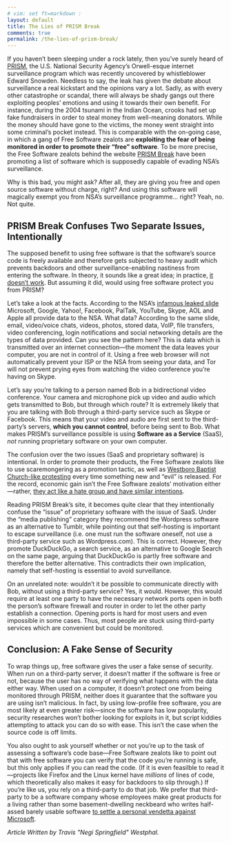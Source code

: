 ```yaml
---
# vim: set ft=markdown :
layout: default
title: The Lies of PRISM Break
comments: true
permalink: /the-lies-of-prism-break/
---
```


If you haven’t been sleeping under a rock lately, then you’ve surely heard of [PRISM](http://en.wikipedia.org/wiki/PRISM), the U.S. National Security Agency’s Orwell-esque internet surveillance program which was recently uncovered by whistleblower Edward Snowden. Needless to say, the leak has given the debate about surveillance a real kickstart and the opinions vary a lot. Sadly, as with every other catastrophe or scandal, there will always be shady gangs out there exploiting peoples’ emotions and using it towards their own benefit. For instance, during the 2004 tsunami in the Indian Ocean, crooks had set up fake fundraisers in order to steal money from well-meaning donators. While the money should have gone to the victims, the money went straight into some criminal’s pocket instead. This is comparable with the on-going case, in which a gang of Free Software zealots are **exploiting the fear of being monitored in order to promote their “free” software**. To be more precise, the Free Software zealots behind the website [PRISM Break](http://prism-break.org/) have been promoting a list of software which is supposedly capable of evading NSA’s surveillance.

Why is this bad, you might ask? After all, they are giving you free and open source software without charge, right? And using this software will magically exempt you from NSA’s surveillance programme… right? Yeah, no. Not quite.

## PRISM Break Confuses Two Separate Issues, Intentionally

The supposed benefit to using free software is that the software’s source code is freely available and therefore gets subjected to heavy audit which prevents backdoors and other surveillance-enabling nastiness from entering the software. In theory, it sounds like a great idea; in practice, [it doesn’t work](http://arstechnica.com/business/2012/02/malicious-backdoor-in-open-source-messaging-apps-not-spotted-for-4-months/). But assuming it did, would using free software protect you from PRISM?

Let’s take a look at the facts. According to the NSA’s [infamous leaked slide](http://en.wikipedia.org/wiki/File:PRISM_Collection_Details.jpg) Microsoft, Google, Yahoo!, Facebook, PalTalk, YouTube, Skype, AOL and Apple all provide data to the NSA. What data? According to the same slide, email, video/voice chats, videos, photos, stored data, VoIP, file transfers, video conferencing, login notifications and social networking details are the types of data provided. Can you see the pattern here? This is data which is transmitted over an internet connection—the moment the data leaves your computer, you are not in control of it. Using a free web browser will not automatically prevent your ISP or the NSA from seeing your data, and Tor will not prevent prying eyes from watching the video conference you’re having on Skype.

Let’s say you’re talking to a person named Bob in a bidirectional video conference. Your camera and microphone pick up video and audio which gets transmitted to Bob, but through which route? It is extremely likely that you are talking with Bob through a third-party service such as Skype or Facebook. This means that your video and audio are first sent to the third-party’s servers, **which you cannot control**, before being sent to Bob. What makes PRISM’s surveillance possible is using **Software as a Service** (SaaS), _not_ running proprietary software on your own computer.

The confusion over the two issues (SaaS and proprietary software) is intentional. In order to promote their products, the Free Software zealots like to use scaremongering as a promotion tactic, as well as [Westboro Baptist Church-like protesting](http://news.slashdot.org/story/12/12/21/2212202/gnu-hands-out-trisquel-at-a-microsoft-store) every time something new and “evil” is released. For the record, economic gain isn’t the Free Software zealots’ motivation either—rather, [they act like a hate group and have similar intentions](http://stopnerds.org/gnu-and-stalinism/).

Reading PRISM Break’s site, it becomes quite clear that they intentionally confuse the “issue” of proprietary software with the issue of SaaS. Under the “media publishing” category they recommend the Wordpress software as an alternative to Tumblr, while pointing out that self-hosting is important to escape surveillance (i.e. one must run the software oneself, not use a third-party service such as Wordpress.com). This is correct. However, they promote DuckDuckGo, a search service, as an alternative to Google Search on the same page, arguing that DuckDuckGo is partly free software and therefore the better alternative. This contradicts their own implication, namely that self-hosting is essential to avoid surveillance.

On an unrelated note: wouldn’t it be possible to communicate directly with Bob, without using a third-party service? Yes, it would. However, this would require at least one party to have the necessary network ports open in both the person’s software firewall and router in order to let the other party establish a connection. Opening ports is hard for most users and even impossible in some cases. Thus, most people are stuck using third-party services which are convenient but could be monitored.

## Conclusion: A Fake Sense of Security

To wrap things up, free software gives the user a fake sense of security. When run on a third-party server, it doesn’t matter if the software is free or not, because the user has no way of verifying what happens with the data either way. When used on a computer, it doesn’t protect one from being monitored through PRISM, neither does it guarantee that the software you are using isn’t malicious. In fact, by using low-profile free software, you are most likely at even greater risk—since the software has low popularity, security researches won’t bother looking for exploits in it, but script kiddies attempting to attack you can do so with ease. This isn’t the case when the source code is off limits.

You also ought to ask yourself whether or not you’re up to the task of assessing a software’s code base—Free Software zealots like to point out that with free software you can verify that the code you’re running is safe, but this only applies if you can read the code. (If it is even feasilble to read it—projects like Firefox and the Linux kernel have _millions_ of lines of code, which theoretically also makes it easy for backdoors to slip through.) If you’re like us, you rely on a third-party to do that job. We prefer that third-party to be a software company whose employees make great products for a living rather than some basement-dwelling neckbeard who writes half-assed barely usable software [to settle a personal vendetta against Microsoft](http://www.gnu.org/philosophy/fs-motives.html).

_Article Written by Travis "Negi Springfield" Westphal._
